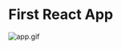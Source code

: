 # First React App

![app.gif](https://s8.gifyu.com/images/React-App-Google-Chrome-2022-06-09-22-58-11.gif)
